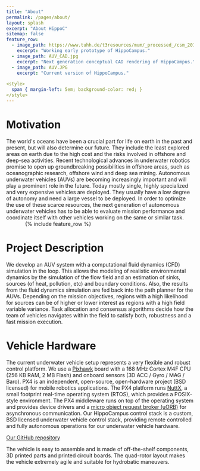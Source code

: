 ```yaml
---
title: "About"
permalink: /pages/about/
layout: splash
excerpt: "About HippoC"
sitemap: false
feature_row:
  - image_path: https://www.tuhh.de/t3resources/mum/_processed_/csm_2014-12-05_10.28.15_nocable_small_34d2a69318.jpg
    excerpt: "Working early prototype of HippoCampus."   
  - image_path: AUV_CAD.jpg
    excerpt: "Next generation conceptual CAD rendering of HippoCampus."
  - image_path: AUV.JPG
    excerpt: "Current version of HippoCampus."
    
<style>
  span { margin-left: 5em; background-color: red; }
</style>
---
```

<h1>Motivation</h1>
<span>The world's oceans have been a crucial part for life on earth in the past and present, but will also determine our future. They include the least explored areas on earth due to the high cost and the risks involved in offshore and deep-sea activities. Recent technological advances in underwater robotics promise to open up groundbreaking possibilities in offshore areas, such as oceanographic research, offshore wind and deep sea mining. Autonomous underwater vehicles (AUVs) are becoming increasingly important and will play a prominent role in the future. Today mostly single, highly specialized and very expensive vehicles are deployed. They usually have a low degree of autonomy and need a large vessel to be deployed. In order to optimize the use of these scarce resources, the next generation of autonomous underwater vehicles has to be able to evaluate mission performance and coordinate itself with other vehicles working on the same or similar task.</span>

<div style="width:80%;margin:auto;">{% include feature_row %}</div>

<h1>Project Description</h1>
We develop an AUV system with a computational fluid dynamics (CFD) simulation in the loop. This allows the modeling of realistic environmental dynamics by the simulation of the flow field and an estimation of sinks, sources (of heat, pollution, etc) and boundary conditions. Also, the results from the fluid dynamics simulation are fed back into the path planner for the AUVs. Depending on the mission objectives, regions with a high likelihood for sources can be of higher or lower interest as regions with a high field variable variance. Task allocation and consensus algorithms decide how the team of vehicles navigates within the field to satisfy both, robustness and a fast mission execution.


<h1>Vehicle Hardware</h1>
The current underwater vehicle setup represents a very flexible and robust control platform. We use a <a href="https://pixhawk.org/modules/pixhawk" target="_blank">Pixhawk</a> board with a 168 MHz Cortex M4F CPU (256 KB RAM, 2 MB Flash) and onboard sensors (3D ACC / Gyro / MAG / Baro). PX4 is an independent, open-source, open-hardware project (BSD licensed) for mobile robotics applications. The PX4 platform runs <a href="https://en.wikipedia.org/wiki/NuttX" target="_blank">NuttX</a>, a small footprint real-time operating system (RTOS), which provides a POSIX-style environment. The PX4 middleware runs on top of the operating system and provides device drivers and a <a href="https://en.wikipedia.org/wiki/Object_request_broker" target="_blank">micro object request broker (uORB)</a> for asynchronous communication. Our HippoCampus control stack is a custom, BSD licensed underwater vehicle control stack, providing remote controlled and fully autonomous operations for our underwater vehicle hardware.

<a href="https://github.com/EugenSol/FirmwareBeta" class="btn btn--warning" target="_blank">Our GitHub repository</a> 

The vehicle is easy to assemble and is made of off-the-shelf components, 3D printed parts and printed circuit boards. The quad-rotor layout makes the vehicle extremely agile and suitable for hydrobatic maneuvers. 
